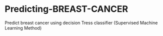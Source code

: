 # Predicting-BREAST-CANCER
Predict breast cancer using decision Tress classifier (Supervised Machine  Learning Method)

